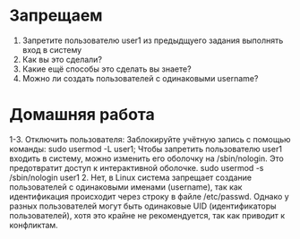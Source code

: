 # Запрещаем

1. Запретите пользователю user1 из предыдщуего задания выполнять вход в систему
2. Как вы это сделали?
3. Какие ещё способы это сделать вы знаете?
4. Можно ли создать пользователей с одинаковыми username?

# Домашняя работа
1-3. Отключить пользователя: Заблокируйте учётную запись с помощью команды: sudo usermod -L user1; Чтобы запретить пользователю user1 входить в систему, можно изменить его оболочку на /sbin/nologin. Это предотвратит доступ к интерактивной оболочке. sudo usermod -s /sbin/nologin user1
2. Нет, в Linux система запрещает создание пользователей с одинаковыми именами (username), так как идентификация происходит через строку в файле /etc/passwd. Однако у разных пользователей могут быть одинаковые UID (идентификаторы пользователей), хотя это крайне не рекомендуется, так как приводит к конфликтам.
